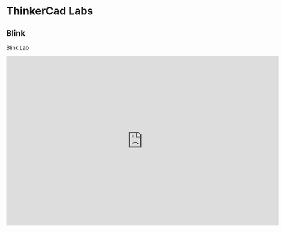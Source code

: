# ThinkerCad Labs

## Blink
[Blink Lab](https://www.tinkercad.com/things/9N27JUfFSCe-01-neopixel-blink)

<iframe width="725" height="453" src="https://www.tinkercad.com/embed/9N27JUfFSCe?editbtn=1" frameborder="0" marginwidth="0" marginheight="0" scrolling="no"></iframe>

